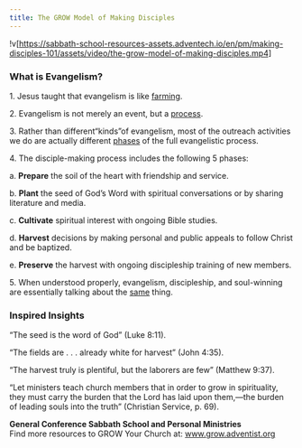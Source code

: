 ```yaml
---
title: The GROW Model of Making Disciples
---
```


!v[https://sabbath-school-resources-assets.adventech.io/en/pm/making-disciples-101/assets/video/the-grow-model-of-making-disciples.mp4]

### What is Evangelism?

1\. Jesus taught that evangelism is like [farming]().

2\. Evangelism is not merely an event, but a [process]().

3\. Rather than different“kinds”of evangelism, most of the outreach activities we do are actually different [phases]() of the full evangelistic process.

4\. The disciple-making process includes the following 5 phases:

a. **Prepare** the soil of the heart with friendship and service.

b. **Plant** the seed of God’s Word with spiritual conversations or by sharing literature and media.

c. **Cultivate** spiritual interest with ongoing Bible studies.

d. **Harvest** decisions by making personal and public appeals to follow Christ and be baptized.

e. **Preserve** the harvest with ongoing discipleship training of new members.

5\. When understood properly, evangelism, discipleship, and soul-winning are essentially talking about the [same]() thing.

### Inspired Insights

“The seed is the word of God” (Luke 8:11).

“The fields are . . . already white for harvest” (John 4:35).

“The harvest truly is plentiful, but the laborers are few” (Matthew 9:37).

“Let ministers teach church members that in order to grow in spirituality, they must carry the burden that the Lord has laid upon them,—the burden of leading souls into the truth” (Christian Service, p. 69).

**General Conference Sabbath School and Personal Ministries**\
Find more resources to GROW Your Church at: www.grow.adventist.org